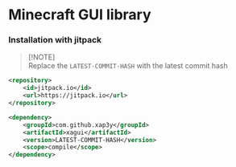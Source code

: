 # Minecraft GUI library

### Installation with jitpack

> [!NOTE]\
> Replace the `LATEST-COMMIT-HASH` with the latest commit hash

```xml
<repository>
    <id>jitpack.io</id>
    <url>https://jitpack.io</url>
</repository>

<dependency>
    <groupId>com.github.xap3y</groupId>
    <artifactId>xagui</artifactId>
    <version>LATEST-COMMIT-HASH</version>
    <scope>compile</scope>
</dependency>
```